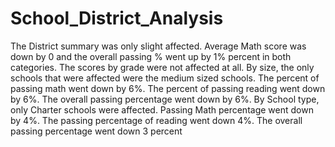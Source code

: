 # School_District_Analysis
The District summary was only slight affected. Average Math score was down by 0 and the overall passing % went up by 1% percent in both categories. 
The scores by grade were not affected at all. 
By size, the only schools that were affected were the medium sized schools. The percent of passing math went down by 6%. The percent of passing reading went down by 6%. The overall passing percentage went down by 6%.
By School type, only Charter schools were affected. Passing Math percentage went down by 4%. The passing percentage of reading went down 4%. The overall passing percentage went down 3 percent
  
 
